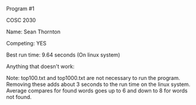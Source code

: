 Program #1

COSC 2030

Name: Sean Thornton

Competing: YES

Best run time: 9.64 seconds (On linux system)

Anything that doesn't work:

Note: top100.txt and top1000.txt are not necessary to run the program. 
      Removing these adds about 3 seconds to the run time on the linux system.
      Average compares for found words goes up to 6 and down to 8 for words not found.
